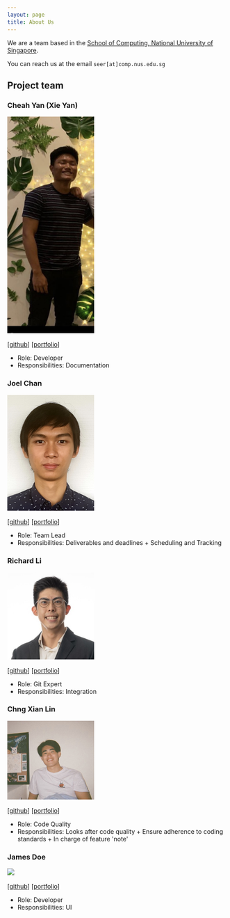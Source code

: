 ```yaml
---
layout: page
title: About Us
---
```


We are a team based in the [School of Computing, National University of Singapore](http://www.comp.nus.edu.sg).

You can reach us at the email `seer[at]comp.nus.edu.sg`

## Project team

### Cheah Yan (Xie Yan)

<img src="images/cheahyanxieyan.png" width="200px">


[[github](https://github.com/CheahYan)]
[[portfolio](team/cheahyan.md)]

* Role: Developer
* Responsibilities: Documentation

### Joel Chan

<img src="images/joelchanzhiyang.png" width="200px">

[[github](https://github.com/JoelChanZhiYang/)]
[[portfolio](team/joelchan.md)]

* Role: Team Lead
* Responsibilities: Deliverables and deadlines + Scheduling and Tracking

### Richard Li

<img src="images/rldefa.jpeg" width="200px">

[[github](http://github.com/rldefa)] [[portfolio](team/richardli.md)]

* Role: Git Expert
* Responsibilities: Integration

### Chng Xian Lin

<img src="images/xianlinc.png" width="200px">

[[github](http://github.com/xianlinc)]
[[portfolio](team/xianlinc.md)]

* Role: Code Quality
* Responsibilities: Looks after code quality + Ensure adherence to coding standards + In charge of feature 'note'

### James Doe

<img src="images/johndoe.png" width="200px">

[[github](http://github.com/johndoe)]
[[portfolio](team/johndoe.md)]

* Role: Developer
* Responsibilities: UI
